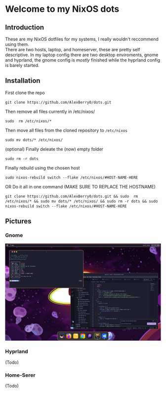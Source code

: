 # Welcome to my NixOS dots
## Introduction  
These are my NixOS dotfiles for my systems, I really wouldn't reccommend using them.  
There are two hosts, laptop, and homeserver, these are pretty self descriptive.
In my laptop config there are two desktop enviroments, gnome and hyprland, the gnome config is *mostly* finished while the hyprland config is barely started. 

## Installation
First clone the repo  
```
git clone https://github.com/AlexBerry0/dots.git
```
Then remove all files currently in /etc/nixos/
```
sudo  rm /etc/nixos/*
```
Then move all files from the cloned repository to ```/etc/nixos```  
```
sudo mv dots/* /etc/nixos/
``` 
(optional) Finally deleate the (now) empty folder  
```
sudo rm -r dots
```
Finally rebuild using the chosen host  
```
sudo nixos-rebuild switch --flake /etc/nixos/#HOST-NAME-HERE
```
OR Do it all in one command (MAKE SURE TO REPLACE THE HOSTNAME)    
```
git clone https://github.com/AlexBerry0/dots.git && sudo  rm /etc/nixos/* && sudo mv dots/* /etc/nixos/ && sudo rm -r dots && sudo nixos-rebuild switch --flake /etc/nixos/#HOST-NAME-HERE
```
## Pictures  
### Gnome  
![Gnome-config](media/Demo-Screenshot.png)
### Hyprland
(Todo)  
### Home-Serer
(Todo)  
